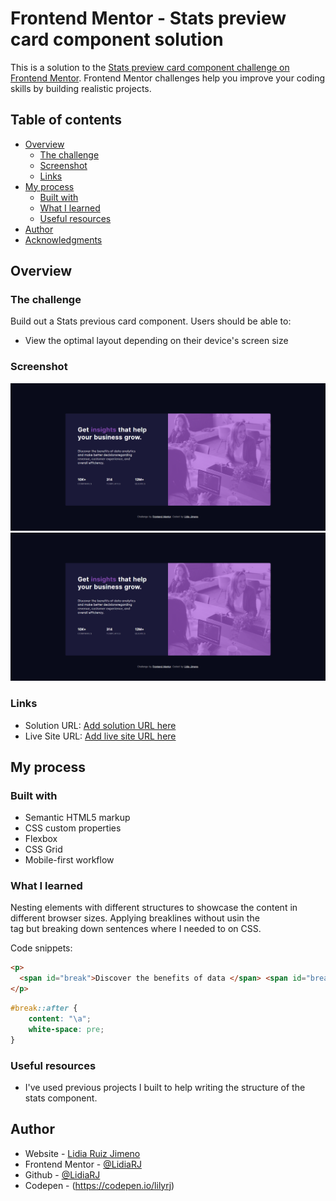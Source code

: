 # Frontend Mentor - Stats preview card component solution

This is a solution to the [Stats preview card component challenge on Frontend Mentor](https://www.frontendmentor.io/challenges/stats-preview-card-component-8JqbgoU62). Frontend Mentor challenges help you improve your coding skills by building realistic projects. 

## Table of contents

- [Overview](#overview)
  - [The challenge](#the-challenge)
  - [Screenshot](#screenshot)
  - [Links](#links)
- [My process](#my-process)
  - [Built with](#built-with)
  - [What I learned](#what-i-learned)
  - [Useful resources](#useful-resources)
- [Author](#author)
- [Acknowledgments](#acknowledgments)


## Overview

### The challenge

Build out a Stats previous card component. Users should be able to:

- View the optimal layout depending on their device's screen size

### Screenshot

[![Desktop_version](https://github.com/LidiaRJ/Stats-card-component/blob/main/myScreenshots/Desktop_stats%20component_LRJ.jpg)](https://github.com/LidiaRJ/Stats-card-component/blob/main/myScreenshots/Desktop_stats%20component_LRJ.jpg)
[![Mobile_version](https://github.com/LidiaRJ/Stats-card-component/blob/main/myScreenshots/Desktop_stats%20component_LRJ.jpg)](https://github.com/LidiaRJ/Stats-card-component/blob/main/myScreenshots/Desktop_stats%20component_LRJ.jpg)

### Links

- Solution URL: [Add solution URL here](https://github.com/LidiaRJ/Stats-card-component.git)
- Live Site URL: [Add live site URL here](https://lidiarj.github.io/Stats-card-component/)

## My process

### Built with

- Semantic HTML5 markup
- CSS custom properties
- Flexbox
- CSS Grid
- Mobile-first workflow

### What I learned

Nesting elements with different structures to showcase the content in different browser sizes. Applying breaklines without usin the <br> tag but breaking down sentences where I needed to on CSS. 

Code snippets:

```html
<p>
  <span id="break">Discover the benefits of data </span> <span id="break">analytics and make better decisions</span><span id="break">regarding revenue, customer </span><span id="break">experience, and overall efficiency.</span>
</p>
```
```css
#break::after {
    content: "\a";
    white-space: pre;
}
```

### Useful resources

-  I've used previous projects I built to help writing the structure of the stats component.

## Author

- Website - [Lidia Ruiz Jimeno](https://www.behance.net/Lidiarjimeno)
- Frontend Mentor - [@LidiaRJ](https://www.frontendmentor.io/profile/LidiaRJ)
- Github - [@LidiaRJ](https://github.com/LidiaRJ)
- Codepen - (https://codepen.io/lilyrj)

